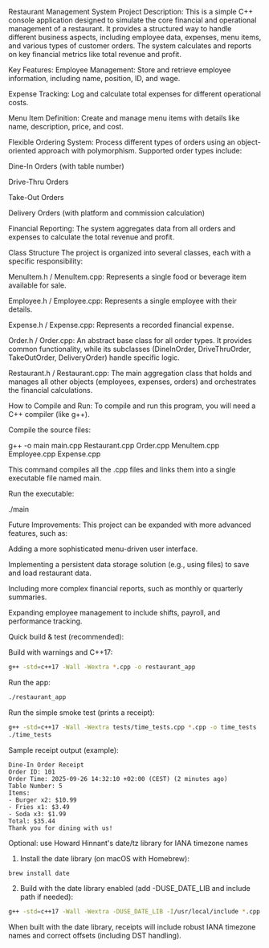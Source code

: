 Restaurant Management System
Project Description: 
This is a simple C++ console application designed to simulate the core financial and operational management of a restaurant. It provides a structured way to handle different business aspects, including employee data, expenses, menu items, and various types of customer orders. The system calculates and reports on key financial metrics like total revenue and profit.

Key Features: 
Employee Management: Store and retrieve employee information, including name, position, ID, and wage.

Expense Tracking: Log and calculate total expenses for different operational costs.

Menu Item Definition: Create and manage menu items with details like name, description, price, and cost.

Flexible Ordering System: Process different types of orders using an object-oriented approach with polymorphism. Supported order types include:

Dine-In Orders (with table number)

Drive-Thru Orders

Take-Out Orders

Delivery Orders (with platform and commission calculation)

Financial Reporting: The system aggregates data from all orders and expenses to calculate the total revenue and profit.

Class Structure
The project is organized into several classes, each with a specific responsibility:

MenuItem.h / MenuItem.cpp: Represents a single food or beverage item available for sale.

Employee.h / Employee.cpp: Represents a single employee with their details.

Expense.h / Expense.cpp: Represents a recorded financial expense.

Order.h / Order.cpp: An abstract base class for all order types. It provides common functionality, while its subclasses (DineInOrder, DriveThruOrder, TakeOutOrder, DeliveryOrder) handle specific logic.

Restaurant.h / Restaurant.cpp: The main aggregation class that holds and manages all other objects (employees, expenses, orders) and orchestrates the financial calculations.

How to Compile and Run: 
To compile and run this program, you will need a C++ compiler (like g++).

Compile the source files:

g++ -o main main.cpp Restaurant.cpp Order.cpp MenuItem.cpp Employee.cpp Expense.cpp

This command compiles all the .cpp files and links them into a single executable file named main.

Run the executable:

./main

Future Improvements: 
This project can be expanded with more advanced features, such as:

Adding a more sophisticated menu-driven user interface.

Implementing a persistent data storage solution (e.g., using files) to save and load restaurant data.

Including more complex financial reports, such as monthly or quarterly summaries.

Expanding employee management to include shifts, payroll, and performance tracking.

Quick build & test (recommended):

Build with warnings and C++17:

```bash
g++ -std=c++17 -Wall -Wextra *.cpp -o restaurant_app
```

Run the app:

```bash
./restaurant_app
```

Run the simple smoke test (prints a receipt):

```bash
g++ -std=c++17 -Wall -Wextra tests/time_tests.cpp *.cpp -o time_tests
./time_tests
```

Sample receipt output (example):

```
Dine-In Order Receipt
Order ID: 101
Order Time: 2025-09-26 14:32:10 +02:00 (CEST) (2 minutes ago)
Table Number: 5
Items:
- Burger x2: $10.99
- Fries x1: $3.49
- Soda x3: $1.99
Total: $35.44
Thank you for dining with us!
```

Optional: use Howard Hinnant's date/tz library for IANA timezone names

1) Install the date library (on macOS with Homebrew):

```bash
brew install date
```

2) Build with the date library enabled (add -DUSE_DATE_LIB and include path if needed):

```bash
g++ -std=c++17 -Wall -Wextra -DUSE_DATE_LIB -I/usr/local/include *.cpp -o restaurant_app_date -ltz
```

When built with the date library, receipts will include robust IANA timezone names and correct offsets (including DST handling).

